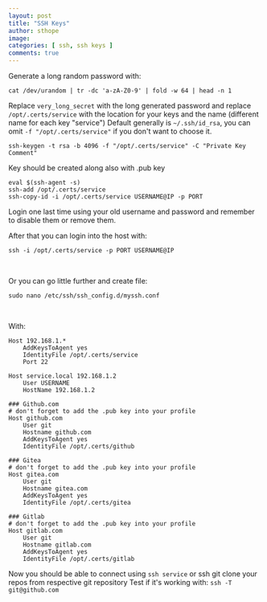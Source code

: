 ```yaml
---
layout: post
title: "SSH Keys"
author: sthope
image: 
categories: [ ssh, ssh keys ]
comments: true
---
```

Generate a long random password with:
```
cat /dev/urandom | tr -dc 'a-zA-Z0-9' | fold -w 64 | head -n 1
```

Replace `very_long_secret` with the long generated password and replace `/opt/.certs/service` with the location for your keys and the name (different name for each key "service")
Default generally is `~/.ssh/id_rsa`, you can omit `-f "/opt/.certs/service"` if you don't want to choose it.
```
ssh-keygen -t rsa -b 4096 -f "/opt/.certs/service" -C "Private Key Comment"
```

Key should be created along also with .pub key

```
eval $(ssh-agent -s)
ssh-add /opt/.certs/service
ssh-copy-id -i /opt/.certs/service USERNAME@IP -p PORT
```
Login one last time using your old username and password and remember to disable them or remove them.
<br>

After that you can login into the host with:
```
ssh -i /opt/.certs/service -p PORT USERNAME@IP
```
<br>

Or you can go little further and create file:
```
sudo nano /etc/ssh/ssh_config.d/myssh.conf
```
<br>
  
With:
```
Host 192.168.1.*
    AddKeysToAgent yes
    IdentityFile /opt/.certs/service
    Port 22

Host service.local 192.168.1.2
    User USERNAME
    HostName 192.168.1.2

### Github.com
# don't forget to add the .pub key into your profile
Host github.com
    User git
    Hostname github.com
    AddKeysToAgent yes
    IdentityFile /opt/.certs/github

### Gitea
# don't forget to add the .pub key into your profile
Host gitea.com
    User git
    Hostname gitea.com
    AddKeysToAgent yes
    IdentityFile /opt/.certs/gitea

### Gitlab
# don't forget to add the .pub key into your profile
Host gitlab.com
    User git
    Hostname gitlab.com
    AddKeysToAgent yes
    IdentityFile /opt/.certs/gitlab
```
Now you should be able to connect using `ssh service` or ssh git clone your repos from respective git repository
Test if it's working with: ```ssh -T git@github.com```